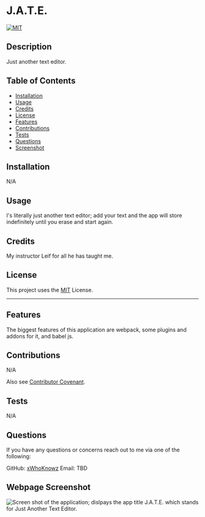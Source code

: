 
# J.A.T.E.
[![MIT](https://img.shields.io/badge/License-MIT-red)](https://choosealicense.com/licenses/mit/)

## Description

Just another text editor.

## Table of Contents

- [Installation](#installation)
- [Usage](#usage)
- [Credits](#credits)
- [License](#license)
- [Features](#features)
- [Contributions](#contributions)
- [Tests](#tests)
- [Questions](#questions)
- [Screenshot](#screenshot)

## Installation

N/A

## Usage

I's literally just another text editor; add your text and the app will store indefinitely until you erase and start again.


## Credits

My instructor Leif for all he has taught me.

## License

This project uses the [MIT](https://choosealicense.com/licenses/mit/) License.

---

## Features

The biggest features of this application are webpack, some plugins and addons for it, and babel js.

## Contributions

N/A 

Also see [Contributor Covenant](https://www.contributor-covenant.org/).

## Tests

N/A

## Questions

If you have any questions or concerns reach out to me via one of the following: 

GitHub: [xWhoKnowz](https://github.com/xWhoKnowz) 
Email: TBD

## Webpage Screenshot
    
![Screen shot of the application; dislpays the app title J.A.T.E. which stands for Just Another Text Editor.]()